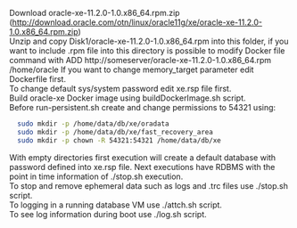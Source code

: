 Download oracle-xe-11.2.0-1.0.x86_64.rpm.zip (http://download.oracle.com/otn/linux/oracle11g/xe/oracle-xe-11.2.0-1.0.x86_64.rpm.zip)  
Unzip and copy Disk1/oracle-xe-11.2.0-1.0.x86_64.rpm into this folder, if you want to include .rpm file into this directory
is possible to modify Docker file command with ADD http://someserver/oracle-xe-11.2.0-1.0.x86_64.rpm /home/oracle
If you want to change memory_target parameter edit Dockerfile first.  
To change default sys/system password edit xe.rsp file first.  
Build oracle-xe Docker image using buildDockerImage.sh script.  
Before run-persistent.sh create and change permissions to 54321 using:
```bash
  sudo mkdir -p /home/data/db/xe/oradata
  sudo mkdir -p /home/data/db/xe/fast_recovery_area
  sudo mkdir -p chown -R 54321:54321 /home/data/db/xe
```
With empty directories first execution will create a default database with password defined into xe.rsp file.
Next executions have RDBMS with the point in time information of ./stop.sh execution.  
To stop and remove ephemeral data such as logs and .trc files use ./stop.sh script.  
To logging in a running database VM use ./attch.sh script.  
To see log information during boot use ./log.sh script.  
